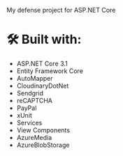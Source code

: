 My defense project for ASP.NET Core 

# 🛠 Built with:
* ASP.NET Core 3.1
* Entity Framework Core
* AutoMapper
* CloudinaryDotNet
* Sendgrid
* reCAPTCHA
* PayPal
* xUnit
* Services
* View Components
* AzureMedia
* AzureBlobStorage